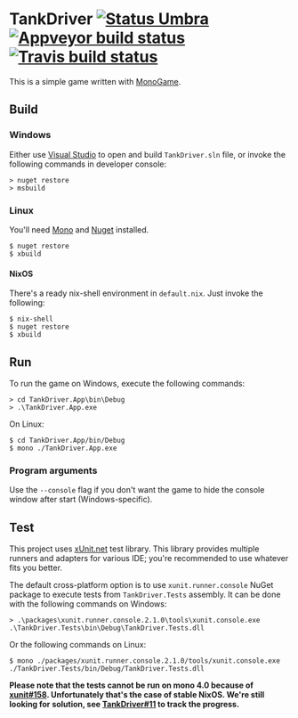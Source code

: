 TankDriver [![Status Umbra][status-umbra]][andivionian-status-classifier] [![Appveyor build status][appveyor-status]][appveyor] [![Travis build status][travis-status]][travis]
==========

This is a simple game written with [MonoGame][monogame].


Build
-----

### Windows

Either use [Visual Studio][visual-studio] to open and build `TankDriver.sln`
file, or invoke the following commands in developer console:

```console
> nuget restore
> msbuild
```

### Linux

You'll need [Mono][mono] and [Nuget][nuget] installed.

```console
$ nuget restore
$ xbuild
```

#### NixOS

There's a ready nix-shell environment in `default.nix`. Just invoke the
following:

```console
$ nix-shell
$ nuget restore
$ xbuild
```

Run
---

To run the game on Windows, execute the following commands:

```console
> cd TankDriver.App\bin\Debug
> .\TankDriver.App.exe
```

On Linux:

```console
$ cd TankDriver.App/bin/Debug
$ mono ./TankDriver.App.exe
```

### Program arguments

Use the `--console` flag if you don't want the game to hide the console window
after start (Windows-specific).

Test
----

This project uses [xUnit.net][xunit] test library. This library provides
multiple runners and adapters for various IDE; you're recommended to use
whatever fits you better.

The default cross-platform option is to use `xunit.runner.console` NuGet package
to execute tests from `TankDriver.Tests` assembly. It can be done with the
following commands on Windows:

```console
> .\packages\xunit.runner.console.2.1.0\tools\xunit.console.exe .\TankDriver.Tests\bin\Debug\TankDriver.Tests.dll
```

Or the following commands on Linux:

```console
$ mono ./packages/xunit.runner.console.2.1.0/tools/xunit.console.exe ./TankDriver.Tests/bin/Debug/TankDriver.Tests.dll
```

**Please note that the tests cannot be run on mono 4.0 because of
[xunit#158][xunit-158]. Unfortunately that's the case of stable NixOS. We're
still looking for solution, see [TankDriver#11][tankdriver-11] to track the
progress.**

[andivionian-status-classifier]: https://github.com/ForNeVeR/andivionian-status-classifier#status-umbra-
[appveyor]: https://ci.appveyor.com/project/ForNeVeR/tankdriver/branch/develop
[mono]: http://www.mono-project.com/
[monogame]: http://www.monogame.net/
[nuget]: https://www.nuget.org/
[tankdriver-11]: https://github.com/ForNeVeR/TankDriver/issues/11
[travis]: https://travis-ci.org/ForNeVeR/TankDriver
[visual-studio]: https://www.visualstudio.com/
[xunit]: https://xunit.github.io/
[xunit-158]: https://github.com/xunit/xunit/issues/158

[appveyor-status]: https://ci.appveyor.com/api/projects/status/486qc2gl6m18pbvn/branch/develop?svg=true
[status-umbra]: https://img.shields.io/badge/status-umbra-red.svg
[travis-status]: https://travis-ci.org/ForNeVeR/TankDriver.svg?branch=develop
